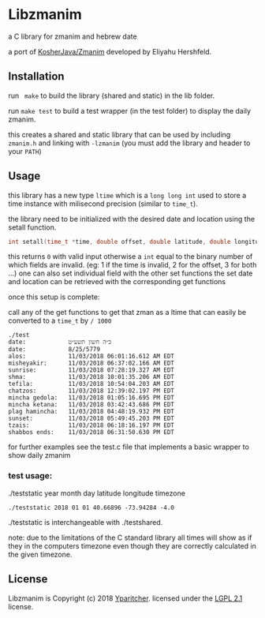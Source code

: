 # Libzmanim

a C library for zmanim and hebrew date

a port of [KosherJava/Zmanim](https://github.com/KosherJava/zmanim) developed by Eliyahu Hershfeld.

## Installation

run ` make` to build the library (shared and static) in the lib folder.

run `make test` to build a test wrapper (in the test folder) to display the daily zmanim.

this creates a shared and static library that can be used by including `zmanim.h` and linking with `-lzmanim` (you must add the library and header to your `PATH`)

## Usage

this library has a new type `ltime` which is a `long long int` used to store a time instance with milisecond precision (similar to `time_t`).

the library need to be initialized with the desired date and location using the setall function.
```c
int setall(time_t *time, double offset, double latitude, double longitude, double elevation)
```
this returns `0` with valid input otherwise a `int` equal to the binary number of which fields are invalid.
(eg: 1 if the time is invalid, 2 for the offset, 3 for both ...)
one can also set individual field with the other set functions
the set date and location can be retrieved with the corresponding get functions

once this setup is complete:

call any of the get functions to get that zman as a ltime that can easily be converted to a `time_t` by `/ 1000`

```
./test
date:            כ״ה חשון תשע״ט
date:            8/25/5779
alos:            11/03/2018 06:01:16.612 AM EDT
misheyakir:      11/03/2018 06:37:02.166 AM EDT
sunrise:         11/03/2018 07:28:19.327 AM EDT
shma:            11/03/2018 10:01:35.206 AM EDT
tefila:          11/03/2018 10:54:04.203 AM EDT
chatzos:         11/03/2018 12:39:02.197 PM EDT
mincha gedola:   11/03/2018 01:05:16.695 PM EDT
mincha ketana:   11/03/2018 03:42:43.686 PM EDT
plag hamincha:   11/03/2018 04:48:19.932 PM EDT
sunset:          11/03/2018 05:49:45.203 PM EDT
tzais:           11/03/2018 06:18:16.197 PM EDT
shabbos ends:    11/03/2018 06:31:50.630 PM EDT
```

for further examples see the test.c file that implements a basic wrapper to show daily zmanim

### test usage:

./teststatic year month day latitude longitude timezone
```
./teststatic 2018 01 01 40.66896 -73.94284 -4.0
```
./teststatic is interchangeable with ./testshared.

note: due to the limitations of the C standard library all times will show as if they in the computers timezone even though they are correctly calculated in the given timezone.

## License
Libzmanim is Copyright (c) 2018 [Yparitcher](https://github.com/yparitcher).
licensed under the [LGPL 2.1](https://opensource.org/licenses/LGPL-2.1) license. 
